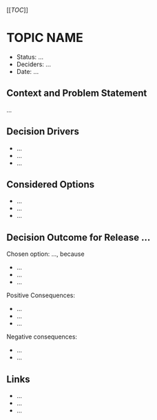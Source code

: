 [[_TOC_]]

# TOPIC NAME
* Status: ...
* Deciders: ...
* Date: ...

## Context and Problem Statement
...

## Decision Drivers
* ...
* ...
* ...

## Considered Options
* ...
* ...
* ...

## Decision Outcome for Release ...

Chosen option: ..., because
* ...
* ...
* ...

Positive Consequences:
* ...
* ...
* ...

Negative consequences:
* ...
* ...

## Links
* ...
* ...
* ...
